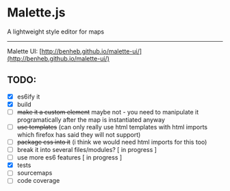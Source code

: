 # Malette.js
A lightweight style editor for maps

****

Malette UI: [http://benheb.github.io/malette-ui/](http://benheb.github.io/malette-ui/)


## TODO:
- [X] es6ify it
- [X] build
- [ ] ~~make it a custom element~~ maybe not - you need to manipulate it programatically after the map is instantiated anyway
- [ ] ~~use templates~~ (can only really use html templates with html imports which firefox has said they will not support)
- [ ] ~~package css into it~~ (i think we would need html imports for this too)
- [ ] break it into several files/modules? [ in progress ]
- [ ] use more es6 features [ in progress ]
- [X] tests
- [ ] sourcemaps
- [ ] code coverage
